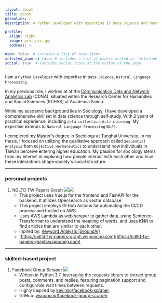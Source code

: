 ```yaml
---
layout: about
title: about
permalink: /
description: A Python Developer with expertise in Data Science and Natural Language Processing. 

profile:
  align: right
  image: prof_pic.jpg
  address: >

news: false  # includes a list of news items
selected_papers: false # includes a list of papers marked as "selected={true}"
social: true  # includes social icons at the bottom of the page
---
```


I am a `Python Developer` with expertise in `Data Science`, `Natural Language Processing`. 

In my previous role, I worked at at the [Communication Data and Network Analytics Lab](https://cdna.survey.sinica.edu.tw/index_en.html) (CDNA), situated within the Research Center for Humanities and Social Sciences (RCHSS) at Academia Sinica. 

While my academic background lies in Sociology, I have developed a comprehensive skill set in data science through self-study. With 2 years of practical experience, including `data collection`, `data cleaning`. My expertise extends to `Natural Language Processing(NLP)`.

I completed my Master's degree in Sociology at Tunghai University. In my thesis, I focused on utilizing the qualitative approach called `Sequential Analysis` from `Objective Hermeneutics` to understand how individuals in Taiwan perceive entering higher education. My passion for sociology stems from my interest in exploring how people interact with each other and how these interactions shape society's social structure.

* * *

### personal projects

1. NDLTD TW Papers Graph ![](https://img.shields.io/badge/Python-3776AB?style=for-the-badge&logo=python&logoColor=white)![](https://img.shields.io/badge/Vue.js-35495E?style=for-the-badge&logo=vue.js&logoColor=4FC08D)
   - This project uses Vue.js for the frontend and FastAPI for the backend. It utilizes Opensearch as vector database.
   - This project employs GitHub Actions for automating the CI/CD process and hosted on AWS.
   - Uses AWS Lambda as  web scraper to gather data, using Sentence-Transformer to understand the meaning of words, and uses KNN to find articles that are similar to each other.
   - Inpired by: [Keyword Analysis (GroundAI)](https://keywords.groundedai.company/api/keyword_analysis/) 
   - [https://ndltd-tw-papers-graph.wspooong.com](https://ndltd-tw-papers-graph.wspooong.com)


* * *

### skilled-based project

1. Facebook Group Scraper ![](https://img.shields.io/badge/Python-3776AB?style=for-the-badge&logo=python&logoColor=white)
   - Written in Python 3.7, leveraging the requests library to extract group posts, comments, and replies, featuring pagination support and configurable wait times between requests.
   - Highly inspired by [kevinzg/facebook-scraper](https://github.com/kevinzg/facebook-scraper).  
   - GitHub: [wspooong/facebook-group-scraper](https://github.com/wspooong/facebook-group-scraper)
